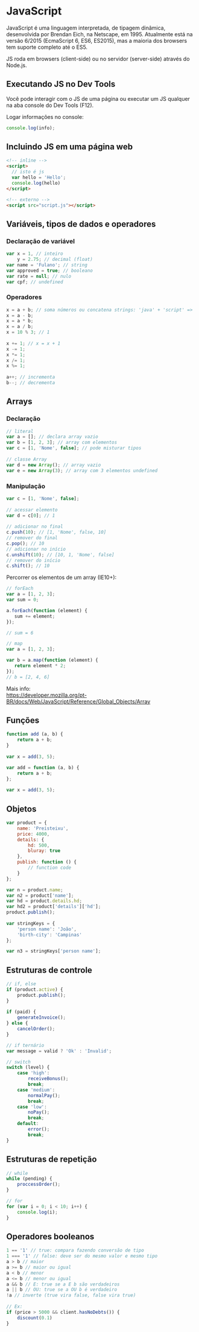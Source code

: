 # JavaScript

JavaScript é uma linguagem interpretada, de tipagem dinâmica, desenvolvida por Brendan Eich, na Netscape, em 1995. 
Atualmente está na versão 6/2015 (EcmaScript 6, ES6, ES2015), mas a maioria dos browsers tem suporte completo até o ES5.

JS roda em browsers (client-side) ou no servidor (server-side) através do Node.js.

## Executando JS no Dev Tools

Você pode interagir com o JS de uma página ou executar um JS qualquer na aba console do Dev Tools (F12).

Logar informações no console:
```javascript
console.log(info);
```

## Incluindo JS em uma página web

```html
<!-- inline -->
<script>
  // isto é js
  var hello = 'Hello';
  console.log(hello)
</script>

<!-- externo -->
<script src="script.js"></script>
```

## Variáveis, tipos de dados e operadores

### Declaração de variável

```javascript
var x = 1, // inteiro
    y = 2.75; // decimal (float)
var name = 'Fulano'; // string
var approved = true; // booleano
var rate = null; // nulo
var cpf; // undefined
```

### Operadores

```javascript
x = a + b; // soma números ou concatena strings: 'java' + 'script' => 'javascript'
x = a - b;
x = a * b;
x = a / b;
x = 10 % 3; // 1
  
x += 1; // x = x + 1
x -= 1;
x *= 1;
x /= 1;
x %= 1;
  
a++; // incrementa
b--; // decrementa
```

## Arrays

### Declaração

```javascript
// literal
var a = []; // declara array vazio
var b = [1, 2, 3]; // array com elementos
var c = [1, 'Nome', false]; // pode misturar tipos
  
// classe Array
var d = new Array(); // array vazio
var e = new Array(3); // array com 3 elementos undefined
```

### Manipulação

```javascript
var c = [1, 'Nome', false];
  
// acessar elemento
var d = c[0]; // 1
  
// adicionar no final
c.push(10); // [1, 'Nome', false, 10]
// remover do final
c.pop(); // 10
// adicionar no início
c.unshift(10); // [10, 1, 'Nome', false]
// remover do início
c.shift(); // 10
```

Percorrer os elementos de um array (IE10+):

```javascript
// forEach
var a = [1, 2, 3];
var sum = 0;

a.forEach(function (element) {
   sum += element; 
});

// sum = 6
```

```javascript
// map
var a = [1, 2, 3];

var b = a.map(function (element) {
   return element * 2; 
});
// b = [2, 4, 6]
```

Mais info:  
<https://developer.mozilla.org/pt-BR/docs/Web/JavaScript/Reference/Global_Objects/Array>


## Funções

```javascript
function add (a, b) {
    return a + b;
}
  
var x = add(3, 5);
```

```javascript
var add = function (a, b) {
    return a + b;
};
  
var x = add(3, 5);
```

## Objetos

```javascript
var product = {
    name: 'Preisteixu',
    price: 4000,
    details: {
        hd: 500,
        bluray: true
    },
    publish: function () {
        // function code
    }
};

var n = product.name;
var n2 = product['name'];
var hd = product.details.hd;
var hd2 = product['details']['hd'];
product.publish();
  
var stringKeys = {
    'person name': 'João',
    'birth-city': 'Campinas'
};

var n3 = stringKeys['person name'];
```

## Estruturas de controle

```javascript
// if, else
if (product.active) {
    product.publish();
}
  
if (paid) {
    generateInvoice();
} else {
    cancelOrder();
}
```

```javascript
// if ternário
var message = valid ? 'Ok' : 'Invalid';
```

```javascript
// switch
switch (level) {
    case 'high':
        receiveBonus();
        break;
    case 'medium':
        normalPay();
        break;
    case 'low':
        noPay();
        break;
    default:
        error();
        break;
}
```

## Estruturas de repetição

```javascript
// while
while (pending) {
    proccessOrder();
}
```

```javascript
// for
for (var i = 0; i < 10; i++) {
    console.log(i);
}
```

## Operadores booleanos

```javascript
1 == '1' // true: compara fazendo conversão de tipo
1 === '1' // false: deve ser do mesmo valor e mesmo tipo
a > b // maior
a >= b // maior ou igual
a < b // menor
a <= b // menor ou igual
a && b // E: true se a E b são verdadeiros
a || b // OU: true se a OU b é verdadeiro
!a // inverte (true vira false, false vira true)
  
// Ex:
if (price > 5000 && client.hasNoDebts()) {
    discount(0.1)
}
```
